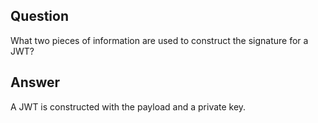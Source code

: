 ## Question

What two pieces of information are used to construct the signature for a JWT?

## Answer

A JWT is constructed with the payload and a private key.